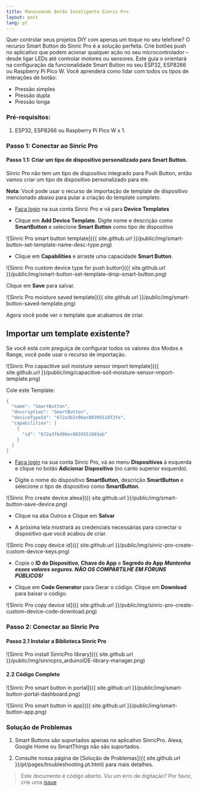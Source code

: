 ```yaml
---
title: Manuseando Botão Inteligente Sinric Pro
layout: post
lang: pt
---
```


Quer controlar seus projetos DIY com apenas um toque no seu telefone? O recurso Smart Button do Sinric Pro é a solução perfeita. Crie botões push no aplicativo que podem acionar qualquer ação no seu microcontrolador – desde ligar LEDs até controlar motores ou sensores.
Este guia o orientará na configuração da funcionalidade Smart Button no seu ESP32, ESP8266 ou Raspberry Pi Pico W. Você aprenderá como lidar com todos os tipos de interações de botão:

* Pressão simples
* Pressão dupla
* Pressão longa

### Pré-requisitos:

1. ESP32, ESP8266 ou Raspberry Pi Pico W x 1.

### Passo 1: Conectar ao Sinric Pro

#### Passo 1.1: Criar um tipo de dispositivo personalizado para Smart Button.

Sinric Pro não tem um tipo de dispositivo integrado para Push Button, então vamos criar um tipo de dispositivo personalizado para ele.

**Nota**: Você pode usar o recurso de importação de template de dispositivo mencionado abaixo para pular a criação do template completo.

* [Faça login](https://portal.sinric.pro/devicetemplates/new) na sua conta Sinric Pro e vá para **Device Templates**

* Clique em **Add Device Template**. Digite nome e descrição como **SmartButton** e selecione **Smart Button** como tipo de dispositivo

![Sinric Pro smart button template]({{ site.github.url }}/public/img/smart-button-set-template-name-desc-type.png) 

* Clique em **Capabilities** e arraste uma capacidade **Smart Button**.

![Sinric Pro custom device type for push button]({{ site.github.url }}/public/img/smart-button-set-template-drop-smart-button.png) 

Clique em **Save** para salvar.

![Sinric Pro moisture saved template]({{ site.github.url }}/public/img/smart-button-saved-template.png)  

Agora você pode ver o template que acabamos de criar.


## Importar um template existente?

Se você está com preguiça de configurar todos os valores dos Modos e Range, você pode usar o recurso de importação.

![Sinric Pro capacitive soil moisture sensor import template]({{ site.github.url }}/public/img/capacitive-soil-moisture-sensor-import-template.png)

Cole este Template:

```c++
{
  "name": "SmartButton",
  "description": "SmartButton",
  "deviceTypeId": "672a3b2c96ec80395518f2fe",
  "capabilities": [
    {
      "id": "672a3fbd96ec8039551901eb"
    }
  ]
}
```
 

* [Faça login](http://portal.sinric.pro) na sua conta Sinric Pro, vá ao menu **Dispositivos** à esquerda e clique no botão **Adicionar Dispositivo** (no canto superior esquerdo).

* Digite o nome do dispositivo **SmartButton**, descrição **SmartButton** e selecione o tipo de dispositivo como **SmartButton**.

![Sinric Pro create device alexa]({{ site.github.url }}/public/img/smart-button-save-device.png)

* Clique na aba Outros e Clique em **Salvar**

* A próxima tela mostrará as credenciais necessárias para conectar o dispositivo que você acabou de criar.

![Sinric Pro copy device id]({{ site.github.url }}/public/img/sinric-pro-create-custom-device-keys.png)

* Copie o **ID do Dispositivo**, **Chave do App** e **Segredo do App** ***Mantenha esses valores seguros. NÃO OS COMPARTILHE EM FÓRUNS PÚBLICOS!***

* Clique em **Code Generator** para Gerar o código. Clique em **Download** para baixar o código.

![Sinric Pro copy device id]({{ site.github.url }}/public/img/sinric-pro-create-custom-device-code-download.png)
 

### Passo 2: Conectar ao Sinric Pro

#### Passo 2.1 Instalar a Biblioteca Sinric Pro

![Sinric Pro install SinricPro library]({{ site.github.url }}/public/img/sinricpro_arduinoIDE-library-manager.png)

#### 2.2 Código Completo

<script src="https://gist.github.com/kakopappa/5de59e34522c7ea21e3eef72c2e2bcd7.js"></script>

![Sinric Pro smart button in portal]({{ site.github.url }}/public/img/smart-button-portal-dashboard.png)

![Sinric Pro smart button in app]({{ site.github.url }}/public/img/smart-button-app.png)

### Solução de Problemas
1. Smart Buttons são suportados apenas no aplicativo SinricPro. Alexa, Google Home ou SmartThings não são suportados.

2. Consulte nossa página de [Solução de Problemas]({{ site.github.url }}/pt/pages/troubleshooting.pt.html) para mais detalhes.
 
> Este documento é código aberto. Viu um erro de digitação? Por favor, crie uma [issue](https://github.com/sinricpro/help-docs)